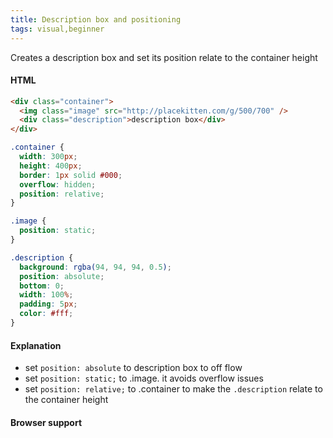 ```yaml
---
title: Description box and positioning
tags: visual,beginner
---
```


Creates a description box and set its position relate to the container height

#### HTML

```html
<div class="container">
  <img class="image" src="http://placekitten.com/g/500/700" />
  <div class="description">description box</div>
</div>
```

```css
.container {
  width: 300px;
  height: 400px;
  border: 1px solid #000;
  overflow: hidden;
  position: relative;
}

.image {
  position: static;
}

.description {
  background: rgba(94, 94, 94, 0.5);
  position: absolute;
  bottom: 0;
  width: 100%;
  padding: 5px;
  color: #fff;
}
```

#### Explanation

- set `position: absolute` to description box to off flow
- set `position: static;` to .image. it avoids overflow issues
- set `position: relative;` to .container to make the `.description` relate to the container height

#### Browser support
